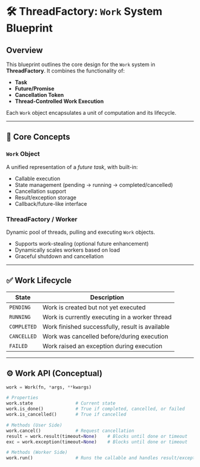 # 🛠️ ThreadFactory: `Work` System Blueprint

## Overview
This blueprint outlines the core design for the `Work` system in **ThreadFactory**. It combines the functionality of:
- **Task**
- **Future/Promise**
- **Cancellation Token**
- **Thread-Controlled Work Execution**

Each `Work` object encapsulates a unit of computation and its lifecycle.

---

## 🎯 Core Concepts

### `Work` Object  
A unified representation of a *future task*, with built-in:
- Callable execution
- State management (pending → running → completed/cancelled)
- Cancellation support
- Result/exception storage
- Callback/future-like interface

### ThreadFactory / Worker  
Dynamic pool of threads, pulling and executing `Work` objects.
- Supports work-stealing (optional future enhancement)
- Dynamically scales workers based on load
- Graceful shutdown and cancellation

---

## ✅ Work Lifecycle

| **State**    | **Description**                                     |
|--------------|-----------------------------------------------------|
| `PENDING`    | Work is created but not yet executed                |
| `RUNNING`    | Work is currently executing in a worker thread      |
| `COMPLETED`  | Work finished successfully, result is available     |
| `CANCELLED`  | Work was cancelled before/during execution          |
| `FAILED`     | Work raised an exception during execution           |

---

## ⚙️ Work API (Conceptual)

```python
work = Work(fn, *args, **kwargs)

# Properties
work.state                # Current state
work.is_done()            # True if completed, cancelled, or failed
work.is_cancelled()       # True if cancelled

# Methods (User Side)
work.cancel()             # Request cancellation
result = work.result(timeout=None)    # Blocks until done or timeout
exc = work.exception(timeout=None)    # Blocks until done or timeout

# Methods (Worker Side)
work.run()                # Runs the callable and handles result/exception
